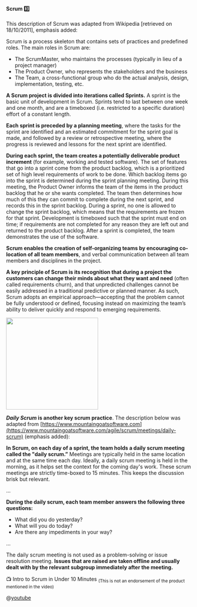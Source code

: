 <link rel="stylesheet" href="{{baseUrl}}/css/textbook.css">

<div class="website-content">

<div id="title">

#### Scrum :three:

</div>

<div id="body">

This description of Scrum was adapted from Wikipedia [retrieved on 18/10/2011], emphasis added:

<tip-box>
Scrum is a process skeleton that contains sets of practices and predefined roles. The main roles in Scrum are:

* The ScrumMaster, who maintains the processes (typically in lieu of a project manager)
* The Product Owner, who represents the stakeholders and the business
* The Team, a cross-functional group who do the actual analysis, design, implementation, testing, etc.

**A Scrum project is divided into iterations called Sprints.** A sprint is the basic unit of development in Scrum. Sprints tend to last between one week and one month, and are a timeboxed (i.e. restricted to a specific duration) effort of a constant length.

**Each sprint is preceded by a planning meeting**, where the tasks for the sprint are identified and an estimated commitment for the sprint goal is made, and followed by a review or retrospective meeting, where the progress is reviewed and lessons for the next sprint are identified.

**During each sprint, the team creates a potentially deliverable product increment** (for example, working and tested software). The set of features that go into a sprint come from the product backlog, which is a prioritized set of high level requirements of work to be done. Which backlog items go into the sprint is determined during the sprint planning meeting. During this meeting, the Product Owner informs the team of the items in the product backlog that he or she wants completed. The team then determines how much of this they can commit to complete during the next sprint, and records this in the sprint backlog. During a sprint, no one is allowed to change the sprint backlog, which means that the requirements are frozen for that sprint. Development is timeboxed such that the sprint must end on time; if requirements are not completed for any reason they are left out and returned to the product backlog. After a sprint is completed, the team demonstrates the use of the software.

**Scrum enables the creation of self-organizing teams by encouraging co-location of all team members**, and verbal communication between all team members and disciplines in the project.

**A key principle of Scrum is its recognition that during a project the customers can change their minds about what they want and need** (often called requirements churn), and that unpredicted challenges cannot be easily addressed in a traditional predictive or planned manner. As such, Scrum adopts an empirical approach—accepting that the problem cannot be fully understood or defined, focusing instead on maximizing the team’s ability to deliver quickly and respond to emerging requirements.

<img src="{{baseUrl}}/processModels/exampleProcessModels/scrum/images/diagram.png" height="250" />
<p/>

</tip-box>

**_Daily Scrum_ is another key scrum practice**. The description below was adapted from [https://www.mountaingoatsoftware.com](https://www.mountaingoatsoftware.com/agile/scrum/meetings/daily-scrum) (emphasis added):

<tip-box> 

**In Scrum, on each day of a sprint, the team holds a daily scrum meeting called the "daily scrum.”** Meetings are typically held in the same location and at the same time each day. Ideally, a daily scrum meeting is held in the morning, as it helps set the context for the coming day's work. These scrum meetings are strictly time-boxed to 15 minutes. This keeps the discussion brisk but relevant.

...

**During the daily scrum, each team member answers the following three questions:**
* What did you do yesterday?
* What will you do today?
* Are there any impediments in your way?

...

The daily scrum meeting is not used as a problem-solving or issue resolution meeting. **Issues that are raised are taken offline and usually dealt with by the relevant subgroup immediately after the meeting.**

</tip-box>

<div v-closeable alt="Scrum video"> 

:tv: Intro to Scrum in Under 10 Minutes <sub>(This is not an endorsement of the product mentioned in the video)</sub>

@[youtube](XU0llRltyFM)

</div>



</div>

<div id="extras">
</div>

</div>
